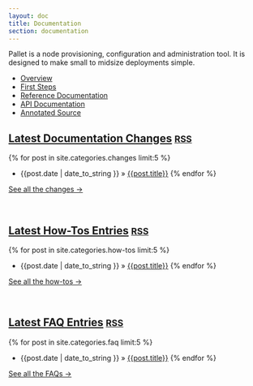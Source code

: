 ```yaml
---
layout: doc
title: Documentation
section: documentation
---
```


Pallet is a node provisioning, configuration and administration tool.  It is
designed to make small to midsize deployments simple.

- [Overview](/doc/overview)
- [First Steps](/doc/first-steps)
- [Reference Documentation](/doc/reference)
- [API Documentation](http://pallet.github.com/pallet/api/0.7/index.html)
- [Annotated Source](http://pallet.github.com/pallet/marginalia/uberdoc.html)

## [Latest Documentation Changes](/doc/changes) <small><a href="/doc/changes/atom.xml">RSS</a></small>
{% for post in site.categories.changes limit:5 %}
- {{post.date | date_to_string }} &raquo; [{{post.title}}]({{post.url}})
{% endfor %}
<p><a class="pull-right" href="/doc/changes"> See all the changes &rarr;</a></p>
<br>

## [Latest How-Tos Entries](/doc/how-tos) <small><a href="/doc/how-tos/atom.xml">RSS</a></small>
{% for post in site.categories.how-tos limit:5 %}
- {{post.date | date_to_string }} &raquo; [{{post.title}}]({{post.url}})
{% endfor %}
<p><a class="pull-right" href="/doc/how-tos"> See all the how-tos &rarr;</a></p>
<br>

## [Latest FAQ Entries](/doc/faq) <small><a href="/doc/faq/atom.xml">RSS</a></small>
{% for post in site.categories.faq limit:5 %}
- {{post.date | date_to_string }} &raquo; [{{post.title}}]({{post.url}})
{% endfor %}
<p><a class="pull-right" href="/doc/faq"> See all the FAQs &rarr;</a></p>
<br>
